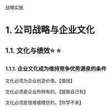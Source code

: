 战略实施

# 1. 公司战略与企业文化

## 1.1. 文化与绩效:star: :star: 

### 1.1.1. 企业文化成为维持竞争优势源泉的条件

文化必须为企业创造价值。【值钱】

文化必须是企业所特有的。【就我自己有】

文化必须是很难被模仿的。【你学不来】
